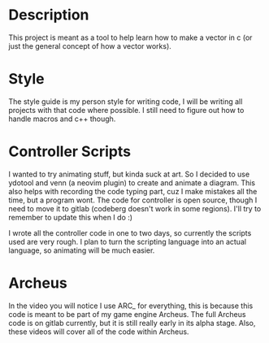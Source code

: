 # Description
This project is meant as a tool to help learn how to make a vector in c (or just the general concept of how a vector works).

# Style
The style guide is my person style for writing code, I will be writing all projects with that code where possible. I still need to figure out how to handle macros and c++ though.

# Controller Scripts
I wanted to try animating stuff, but kinda suck at art. So I decided to use ydotool and venn (a neovim plugin) to create and animate a diagram. This also helps with recording the code typing part, cuz I make mistakes all the time, but a program wont. The code for controller is open source, though I need to move it to gitlab (codeberg doesn't work in some regions). I'll try to remember to update this when I do :)

I wrote all the controller code in one to two days, so currently the scripts used are very rough. I plan to turn the scripting language into an actual language, so animating will be much easier.

# Archeus
In the video you will notice I use ARC_ for everything, this is because this code is meant to be part of my game engine Archeus. The full Archeus code is on gitlab currently, but it is still really early in its alpha stage. Also, these videos will cover all of the code within Archeus.
